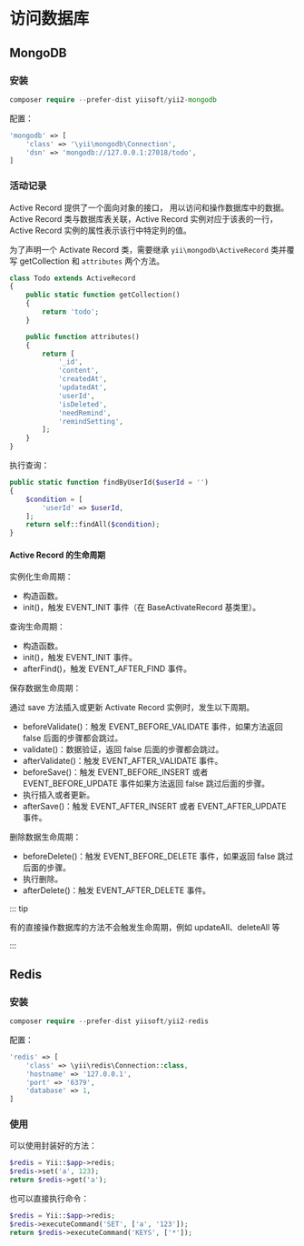 # 访问数据库

## MongoDB

### 安装

```php
composer require --prefer-dist yiisoft/yii2-mongodb
```

配置：

```php
'mongodb' => [
    'class' => '\yii\mongodb\Connection',
    'dsn' => 'mongodb://127.0.0.1:27018/todo',
]
```

### 活动记录

Active Record 提供了一个面向对象的接口， 用以访问和操作数据库中的数据。Active Record 类与数据库表关联，Active Record 实例对应于该表的一行，Active Record 实例的属性表示该行中特定列的值。

为了声明一个 Activate Record 类，需要继承 `yii\mongodb\ActiveRecord` 类并覆写 getCollection 和 `attributes` 两个方法。

```php
class Todo extends ActiveRecord
{
    public static function getCollection()
    {
        return 'todo';
    }

    public function attributes()
    {
        return [
            '_id',
            'content',
            'createdAt',
            'updatedAt',
            'userId',
            'isDeleted',
            'needRemind',
            'remindSetting',
        ];
    }
}
```

执行查询：

```php
public static function findByUserId($userId = '')
{
    $condition = [
        'userId' => $userId,
    ];
    return self::findAll($condition);
}
```

#### Active Record 的生命周期

实例化生命周期：

- 构造函数。
- init()，触发 EVENT_INIT 事件（在 BaseActivateRecord 基类里）。

查询生命周期：

- 构造函数。
- init()，触发 EVENT_INIT 事件。
- afterFind()，触发 EVENT_AFTER_FIND 事件。

保存数据生命周期：

通过 save 方法插入或更新 Activate Record 实例时，发生以下周期。

- beforeValidate()：触发 EVENT_BEFORE_VALIDATE 事件，如果方法返回 false 后面的步骤都会跳过。
- validate()：数据验证，返回 false 后面的步骤都会跳过。
- afterValidate()：触发 EVENT_AFTER_VALIDATE 事件。
- beforeSave()：触发 EVENT_BEFORE_INSERT 或者 EVENT_BEFORE_UPDATE 事件如果方法返回 false 跳过后面的步骤。
- 执行插入或者更新。
- afterSave()：触发 EVENT_AFTER_INSERT 或者 EVENT_AFTER_UPDATE 事件。

删除数据生命周期：

- beforeDelete()：触发 EVENT_BEFORE_DELETE 事件，如果返回 false 跳过后面的步骤。
- 执行删除。
- afterDelete()：触发 EVENT_AFTER_DELETE 事件。

::: tip

有的直接操作数据库的方法不会触发生命周期，例如 updateAll、deleteAll 等

:::

## Redis

### 安装

```php
composer require --prefer-dist yiisoft/yii2-redis
```

配置：

```php
'redis' => [
    'class' => \yii\redis\Connection::class,
    'hostname' => '127.0.0.1',
    'port' => '6379',
    'database' => 1,
]
```

### 使用

可以使用封装好的方法：

```php
$redis = Yii::$app->redis;
$redis->set('a', 123);
return $redis->get('a');
```

也可以直接执行命令：

```php
$redis = Yii::$app->redis;
$redis->executeCommand('SET', ['a', '123']);
return $redis->executeCommand('KEYS', ['*']);
```
